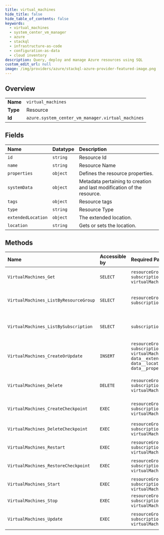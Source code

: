 ```yaml
---
title: virtual_machines
hide_title: false
hide_table_of_contents: false
keywords:
  - virtual_machines
  - system_center_vm_manager
  - azure    
  - stackql
  - infrastructure-as-code
  - configuration-as-data
  - cloud inventory
description: Query, deploy and manage Azure resources using SQL
custom_edit_url: null
image: /img/providers/azure/stackql-azure-provider-featured-image.png
---
```

  
    

## Overview
<table><tbody>
<tr><td><b>Name</b></td><td><code>virtual_machines</code></td></tr>
<tr><td><b>Type</b></td><td>Resource</td></tr>
<tr><td><b>Id</b></td><td><code>azure.system_center_vm_manager.virtual_machines</code></td></tr>
</tbody></table>

## Fields
| Name | Datatype | Description |
|:-----|:---------|:------------|
| `id` | `string` | Resource Id |
| `name` | `string` | Resource Name |
| `properties` | `object` | Defines the resource properties. |
| `systemData` | `object` | Metadata pertaining to creation and last modification of the resource. |
| `tags` | `object` | Resource tags |
| `type` | `string` | Resource Type |
| `extendedLocation` | `object` | The extended location. |
| `location` | `string` | Gets or sets the location. |
## Methods
| Name | Accessible by | Required Params | Description |
|:-----|:--------------|:----------------|:------------|
| `VirtualMachines_Get` | `SELECT` | `resourceGroupName, subscriptionId, virtualMachineName` | Implements VirtualMachine GET method. |
| `VirtualMachines_ListByResourceGroup` | `SELECT` | `resourceGroupName, subscriptionId` | List of VirtualMachines in a resource group. |
| `VirtualMachines_ListBySubscription` | `SELECT` | `subscriptionId` | List of VirtualMachines in a subscription. |
| `VirtualMachines_CreateOrUpdate` | `INSERT` | `resourceGroupName, subscriptionId, virtualMachineName, data__extendedLocation, data__location, data__properties` | Creates Or Updates virtual machines deployed on scvmm fabric. |
| `VirtualMachines_Delete` | `DELETE` | `resourceGroupName, subscriptionId, virtualMachineName` | Deletes a VirtualMachine deployed on ScVmm fabric. |
| `VirtualMachines_CreateCheckpoint` | `EXEC` | `resourceGroupName, subscriptionId, virtualMachineName` | Creates a checkpoint in virtual machine. |
| `VirtualMachines_DeleteCheckpoint` | `EXEC` | `resourceGroupName, subscriptionId, virtualMachineName` | Deletes a checkpoint in virtual machine. |
| `VirtualMachines_Restart` | `EXEC` | `resourceGroupName, subscriptionId, virtualMachineName` | Restart virtual machine. |
| `VirtualMachines_RestoreCheckpoint` | `EXEC` | `resourceGroupName, subscriptionId, virtualMachineName` | Restores to a checkpoint in virtual machine. |
| `VirtualMachines_Start` | `EXEC` | `resourceGroupName, subscriptionId, virtualMachineName` | Start virtual machine. |
| `VirtualMachines_Stop` | `EXEC` | `resourceGroupName, subscriptionId, virtualMachineName` | Stop virtual machine. |
| `VirtualMachines_Update` | `EXEC` | `resourceGroupName, subscriptionId, virtualMachineName` | Updates the VirtualMachines resource. |
